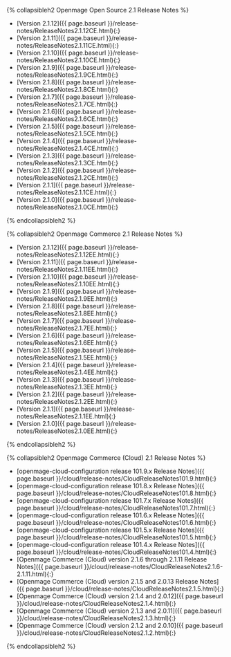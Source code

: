 

{% collapsibleh2 Openmage Open Source 2.1 Release Notes %}
*	[Version 2.1.12]({{ page.baseurl }}/release-notes/ReleaseNotes2.1.12CE.html){:}
*	[Version 2.1.11]({{ page.baseurl }}/release-notes/ReleaseNotes2.1.11CE.html){:}
*	[Version 2.1.10]({{ page.baseurl }}/release-notes/ReleaseNotes2.1.10CE.html){:}
*	[Version 2.1.9]({{ page.baseurl }}/release-notes/ReleaseNotes2.1.9CE.html){:}
*	[Version 2.1.8]({{ page.baseurl }}/release-notes/ReleaseNotes2.1.8CE.html){:}
*	[Version 2.1.7]({{ page.baseurl }}/release-notes/ReleaseNotes2.1.7CE.html){:}
*	[Version 2.1.6]({{ page.baseurl }}/release-notes/ReleaseNotes2.1.6CE.html){:}
*	[Version 2.1.5]({{ page.baseurl }}/release-notes/ReleaseNotes2.1.5CE.html){:}
*	[Version 2.1.4]({{ page.baseurl }}/release-notes/ReleaseNotes2.1.4CE.html){:}
*	[Version 2.1.3]({{ page.baseurl }}/release-notes/ReleaseNotes2.1.3CE.html){:}
*	[Version 2.1.2]({{ page.baseurl }}/release-notes/ReleaseNotes2.1.2CE.html){:}
*	[Version 2.1.1]({{ page.baseurl }}/release-notes/ReleaseNotes2.1.1CE.html){:}
*	[Version 2.1.0]({{ page.baseurl }}/release-notes/ReleaseNotes2.1.0CE.html){:}

{% endcollapsibleh2 %}


{% collapsibleh2 Openmage Commerce 2.1 Release Notes %}
*	[Version 2.1.12]({{ page.baseurl }}/release-notes/ReleaseNotes2.1.12EE.html){:}
*	[Version 2.1.11]({{ page.baseurl }}/release-notes/ReleaseNotes2.1.11EE.html){:}
*	[Version 2.1.10]({{ page.baseurl }}/release-notes/ReleaseNotes2.1.10EE.html){:}
*	[Version 2.1.9]({{ page.baseurl }}/release-notes/ReleaseNotes2.1.9EE.html){:}
*	[Version 2.1.8]({{ page.baseurl }}/release-notes/ReleaseNotes2.1.8EE.html){:}
*	[Version 2.1.7]({{ page.baseurl }}/release-notes/ReleaseNotes2.1.7EE.html){:}
*	[Version 2.1.6]({{ page.baseurl }}/release-notes/ReleaseNotes2.1.6EE.html){:}
*	[Version 2.1.5]({{ page.baseurl }}/release-notes/ReleaseNotes2.1.5EE.html){:}
*	[Version 2.1.4]({{ page.baseurl }}/release-notes/ReleaseNotes2.1.4EE.html){:}
*	[Version 2.1.3]({{ page.baseurl }}/release-notes/ReleaseNotes2.1.3EE.html){:}
*	[Version 2.1.2]({{ page.baseurl }}/release-notes/ReleaseNotes2.1.2EE.html){:}
*	[Version 2.1.1]({{ page.baseurl }}/release-notes/ReleaseNotes2.1.1EE.html){:}
*	[Version 2.1.0]({{ page.baseurl }}/release-notes/ReleaseNotes2.1.0EE.html){:}

{% endcollapsibleh2 %}

{% collapsibleh2 Openmage Commerce (Cloud) 2.1 Release Notes %}

*	[openmage-cloud-configuration release 101.9.x Release Notes]({{ page.baseurl }}/cloud/release-notes/CloudReleaseNotes101.9.html){:}
*	[openmage-cloud-configuration release 101.8.x Release Notes]({{ page.baseurl }}/cloud/release-notes/CloudReleaseNotes101.8.html){:}
*	[openmage-cloud-configuration release 101.7.x Release Notes]({{ page.baseurl }}/cloud/release-notes/CloudReleaseNotes101.7.html){:}
*	[openmage-cloud-configuration release 101.6.x Release Notes]({{ page.baseurl }}/cloud/release-notes/CloudReleaseNotes101.6.html){:}
*	[openmage-cloud-configuration release 101.5.x Release Notes]({{ page.baseurl }}/cloud/release-notes/CloudReleaseNotes101.5.html){:}
*	[openmage-cloud-configuration release 101.4.x Release Notes]({{ page.baseurl }}/cloud/release-notes/CloudReleaseNotes101.4.html){:}
*	[Openmage Commerce (Cloud) version 2.1.6 through 2.1.11 Release Notes]({{ page.baseurl }}/cloud/release-notes/CloudReleaseNotes2.1.6-2.1.11.html){:}
*	[Openmage Commerce (Cloud) version 2.1.5 and 2.0.13 Release Notes]({{ page.baseurl }}/cloud/release-notes/CloudReleaseNotes2.1.5.html){:}
*	[Openmage Commerce (Cloud) version 2.1.4 and 2.0.12]({{ page.baseurl }}/cloud/release-notes/CloudReleaseNotes2.1.4.html){:}
*	[Openmage Commerce (Cloud) version 2.1.3 and 2.0.11]({{ page.baseurl }}/cloud/release-notes/CloudReleaseNotes2.1.3.html){:}
*	[Openmage Commerce (Cloud) version 2.1.2 and 2.0.10]({{ page.baseurl }}/cloud/release-notes/CloudReleaseNotes2.1.2.html){:}

{% endcollapsibleh2 %}
